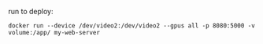 run to deploy:

```
docker run --device /dev/video2:/dev/video2 --gpus all -p 8080:5000 -v volume:/app/ my-web-server
```